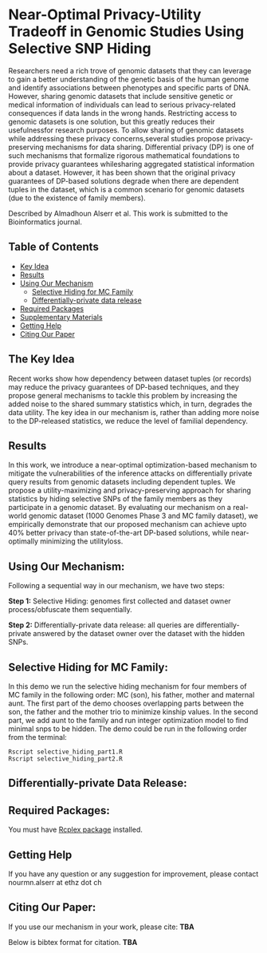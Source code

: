 
# **Near-Optimal Privacy-Utility Tradeoff in Genomic Studies Using Selective SNP Hiding**
Researchers need a rich trove of genomic datasets that they can leverage to gain a better understanding of the genetic basis of the human genome and identify associations between phenotypes and specific parts of DNA. However, sharing genomic datasets that include sensitive genetic or medical information of individuals can lead to serious privacy-related consequences if data lands in the wrong hands. Restricting access to genomic datasets is one solution, but this greatly reduces their usefulnessfor research purposes. To allow sharing of genomic datasets while addressing these privacy concerns,several studies propose privacy-preserving mechanisms for data sharing. Differential privacy (DP) is one of such mechanisms that formalize rigorous mathematical foundations to provide privacy guarantees whilesharing aggregated statistical information about a dataset. However, it has been shown that the original privacy guarantees of DP-based solutions degrade when there are dependent tuples in the dataset, which is a common scenario for genomic datasets (due to the existence of family members).

Described by Almadhoun Alserr et al. This work is submitted to the Bioinformatics journal.


## Table of Contents
- [Key Idea](#idea)
- [Results](#results)
- [Using Our Mechanism](#started)
  - [Selective Hiding for MC Family](#demo)
  - [Differentially-private data release](#demo2)
- [Required Packages](#Packages)
- [Supplementary Materials](#supp)
- [Getting Help](#contact)
- [Citing Our Paper](#cite)

##  <a name="idea"></a>The Key Idea 
Recent works show how dependency between dataset tuples (or records) may reduce the privacy guarantees of DP-based techniques, and they propose general mechanisms to tackle this problem by increasing the added noise to the shared summary statistics which, in turn, degrades the data utility. The key idea in our mechanism is, rather than adding more noise to the DP-released statistics, we reduce the level of familial dependency. 

##  <a name="results"></a> Results 
In this work, we introduce a near-optimal optimization-based mechanism to mitigate the vulnerabilities of the inference attacks  on  differentially  private  query  results  from  genomic  datasets  including  dependent  tuples.  We propose a utility-maximizing and privacy-preserving approach for sharing statistics by hiding selective SNPs of the family members as they participate in a genomic dataset. By evaluating our mechanism on a real-world genomic dataset (1000 Genomes Phase 3 and MC family dataset), we empirically demonstrate that our proposed mechanism can achieve upto 40% better privacy than state-of-the-art DP-based solutions, while near-optimally minimizing the utilityloss.

## <a name="started"></a> Using Our Mechanism:
Following a sequential way in our mechanism, we have two steps: 

**Step 1:** Selective Hiding: genomes first collected and dataset owner process/obfuscate them sequentially.

**Step 2:** Differentially-private data release: all queries are differentially-private answered by the dataset owner over the dataset with the hidden SNPs.

## <a name="demo"></a> Selective Hiding for MC Family:
In this demo we run the selective hiding mechanism for four members of MC family in the following order: MC (son), his father, mother and maternal aunt. The first part of the demo chooses overlapping parts between the son, the father and the mother trio to minimize kinship values. In the second part, we add aunt to the family and run integer optimization model to find minimal snps to be hidden.
The demo could be run in the following order from the terminal:
```shell
Rscript selective_hiding_part1.R 
Rscript selective_hiding_part2.R 
```
## <a name="demo2"></a> Differentially-private Data Release:


## <a name="package"></a> Required Packages:
You must have [Rcplex package](https://cran.r-project.org/web/packages/Rcplex/index.html) installed.


##  <a name="contact"></a>Getting Help
If you have any question or any suggestion for improvement, please contact nourmn.alserr at ethz dot ch

## <a name="cite"></a>Citing Our Paper:

If you use our mechanism in your work, please cite:
**TBA**


Below is bibtex format for citation.
**TBA**


